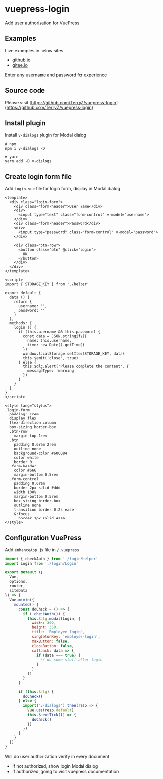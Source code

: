 # vuepress-login

Add user authorization for VuePress

<template>
<button type="button" @click="clear">Clear login status</button>
</template>

## Examples

Live examples in below sites

- [github.io](https://terryz.github.io/vuepress-login)
- [gitee.io](https://terryz.gitee.io/vuepress-login)

Enter any username and password for experience

## Source code

Please visit [https://github.com/TerryZ/vuepress-login](https://github.com/TerryZ/vuepress-login)

## Install plugin

Install `v-dialogs` plugin for Modal dialog

```
# npm
npm i v-dialogs -D

# yarn
yarn add -D v-dialogs
```

## Create login form file

Add `Login.vue` file for login form, display in Modal dialog

```vue
<template>
  <div class="login-form">
    <div class="form-header">User Name</div>
    <div>
      <input type="text" class="form-control" v-model="username">
    </div>
    <div class="form-header">Password</div>
    <div>
      <input type="password" class="form-control" v-model="password">
    </div>

    <div class="btn-row">
      <button class="btn" @click="login">
        OK
      </button>
    </div>
  </div>
</template>

<script>
import { STORAGE_KEY } from './helper'

export default {
  data () {
    return {
      username: '',
      password: ''
    }
  },
  methods: {
    login () {
      if (this.username && this.password) {
        const data = JSON.stringify({
          name: this.username,
          time: new Date().getTime()
        })
        window.localStorage.setItem(STORAGE_KEY, data)
        this.$emit('close', true)
      } else {
        this.$dlg.alert('Please complete the content', {
          messageType: 'warning'
        })
      }
    }
  }
}
</script>

<style lang="stylus">
.login-form
  padding: 1rem
  display flex
  flex-direction column
  box-sizing border-box
  .btn-row
    margin-top 1rem
  .btn
    padding 0.6rem 2rem
    outline none
    background-color #60C084
    color white
    border 0
  .form-header
    color #666
    margin-bottom 0.5rem
  .form-control
    padding 0.6rem
    border 2px solid #ddd
    width 100%
    margin-bottom 0.5rem
    box-sizing border-box
    outline none
    transition border 0.2s ease
    &:focus
      border 2px solid #aaa
</style>
```

## Configuration VuePress

Add `enhanceApp.js` file in `/.vuepress`

```js
import { checkAuth } from './login/helper'
import Login from './login/Login'

export default ({
  Vue,
  options,
  router,
  siteData
}) => {
  Vue.mixin({
    mounted() {
      const doCheck = () => {
        if (!checkAuth()) {
          this.$dlg.modal(Login, {
            width: 300,
            height: 350,
            title: 'Employee login',
            singletonKey: 'employee-login',
            maxButton: false,
            closeButton: false,
            callback: data => {
              if (data === true) {
                // do some stuff after login
              }
            }
          })
        }
      }

      if (this.$dlg) {
        doCheck()
      } else {
        import('v-dialogs').then(resp => {
          Vue.use(resp.default)
          this.$nextTick(() => {
            doCheck()
          })
        })
      }
    }
  })
}
```
Will do user authorization verify in every document

- If not authorized, show login Modal dialog
- If authorized, going to visit vuepress documentation

<script>
export default {
  methods: {
    clear () {
      window.localStorage.clear()
      alert('User login status has been cleared!');
    }
  }
}
</script>